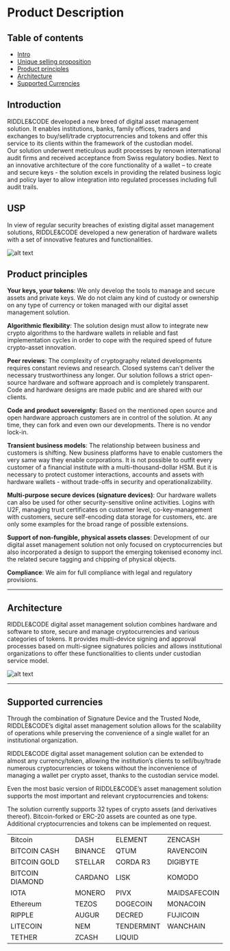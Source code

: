 # Product Description

## Table of contents
- [Intro](#intro)
- [Unique selling proposition](#USP)
- [Product principles ](#product-principles)
- [Architecture](#architecture)
- [Supported Currencies](#supported-currencies)

## Introduction
RIDDLE&CODE developed a new breed of digital asset management solution. It enables institutions, banks, family offices, traders and exchanges to buy/sell/trade cryptocurrencies and tokens and offer this service to its clients within the framework of the custodian model.  
Our solution underwent meticulous audit processes by renown international audit firms and received acceptance from Swiss regulatory bodies. Next to an innovative architecture of the core functionality of a wallet – to create and secure keys - the solution excels in providing the related business logic and policy layer to allow integration into regulated processes including full audit trails. 

## USP

In view of regular security breaches of existing digital asset management solutions, RIDDLE&CODE developed a new generation of hardware wallets with a set of innovative features and functionalities.

![alt text](https://github.com/RiddleAndCode/trusted-node-manuals/blob/master/assets/USP.png "USP")

## Product principles 

**Your keys, your tokens**: We only develop the tools to manage and secure assets and private keys. We do not claim any kind of custody or ownership on any type of currency or token managed with our digital asset management solution.

**Algorithmic flexibility**: The solution design must allow to integrate new crypto algorithms to the hardware wallets in reliable and fast implementation cycles in order to cope with the required speed of future crypto-asset innovation.

**Peer reviews**: The complexity of cryptography related developments requires constant reviews and research. Closed systems can't deliver the necessary trustworthiness any longer. Our solution follows a strict open-source hardware and software approach and is completely transparent. Code and hardware designs are made public and are shared with our clients. 

**Code and product sovereignty**: Based on the mentioned open source and open hardware approach customers are in control of the solution. At any time, they can fork and even own our developments. There is no vendor lock-in. 

**Transient business models**: The relationship between business and customers is shifting. New business platforms have to enable customers the very same way they enable corporations. It is not possible to outfit every customer of a financial institute with a multi-thousand-dollar HSM. But it is necessary to protect customer interactions, accounts and assets with hardware wallets - without trade-offs in security and operationalizability. 

**Multi-purpose secure devices (signature devices)**: Our hardware wallets can also be used for other security-sensitive online activities. Logins with U2F, managing trust certificates on customer level, co-key-management with customers, secure self-encoding data storage for customers, etc.  are only some examples for the broad range of possible extensions. 

**Support of non-fungible, physical assets classes**: Development of our digital asset management solution not only focused on cryptocurrencies but also incorporated a design to support the emerging tokenised economy incl. the related secure tagging and chipping of physical objects. 

**Compliance**: We aim for full compliance with legal and regulatory provisions.

---
## Architecture

RIDDLE&CODE digital asset management solution combines hardware and software to store, secure and manage cryptocurrencies and various categories of tokens. It provides multi-device signing and approval processes based on multi-signee signatures policies and allows institutional organizations to offer these functionalities to clients under custodian service model. 

![alt text](https://github.com/RiddleAndCode/trusted-node-manuals/blob/master/assets/architecture.png "Architecture")

---
## Supported currencies

Through the combination of Signature Device and the Trusted Node, RIDDLE&CODE’s digital asset management solution allows for the scalability of operations while preserving the convenience of a single wallet for an institutional organization. 

RIDDLE&CODE digital asset management solution can be extended to almost any currency/token, allowing the institution’s clients to sell/buy/trade numerous cryptocurrencies or tokens without the inconvenience of managing a wallet per crypto asset, thanks to the custodian service model.

Even the most basic version of RIDDLE&CODE’s asset management solution supports the most important and relevant cryptocurrencies and tokens:

The solution currently supports 32 types of crypto assets (and derivatives thereof). Bitcoin-forked or ERC-20 assets are counted as one type. 
Additional cryptocurrencies and tokens can be implemented on request. 

|        |  |        |  |
| ------------- | -------------| ------------- | -------------|
| Bitcoin |  DASH | ELEMENT| ZENCASH |  
| BITCOIN CASH |  BINANCE | QTUM| RAVENCOIN |  
| BITCOIN GOLD |  STELLAR | CORDA R3| DIGIBYTE |  
| BITCOIN DIAMOND |  CARDANO | LISK| KOMODO |  
| IOTA |  MONERO | PIVX| MAIDSAFECOIN |  
| Ethereum |  TEZOS | DOGECOIN| MONACOIN |  
| RIPPLE |  AUGUR | DECRED| FUJICOIN |  
| LITECOIN |  NEM | TENDERMINT| WANCHAIN |  
| TETHER |  ZCASH | LIQUID|  |  
